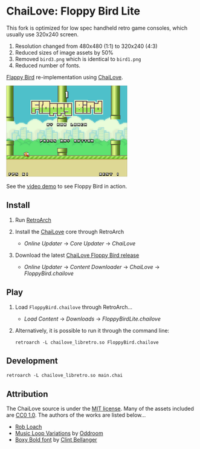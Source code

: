 # ChaiLove: Floppy Bird Lite

This fork is optimized for low spec handheld retro game consoles, which usually use 320x240 screen.

1. Resolution changed from 480x480 (1:1) to 320x240 (4:3)
2. Reduced sizes of image assets by 50%
3. Removed `bird3.png` which is identical to `bird1.png`
4. Reduced number of fonts.

[Flappy Bird](https://en.wikipedia.org/wiki/Flappy_Bird) re-implementation using [ChaiLove](https://github.com/RobLoach/ChaiLove).

[![Floppy Bird Gameplay](screenshot.png)](https://www.youtube.com/watch?v=RLVwTh6qDFI&hd=1)

See the [video demo](https://www.youtube.com/watch?v=RLVwTh6qDFI&t=29s) to see Floppy Bird in action.

## Install

1. Run [RetroArch](http://retroarch.com/)

2. Install the [ChaiLove](https://github.com/robloach/chailove) core through RetroArch
    - *Online Updater* → *Core Updater* → *ChaiLove*

3. Download the latest [ChaiLove Floppy Bird release](https://github.com/RobLoach/ChaiLove-FloppyBird/releases)
    - *Online Updater* → *Content Downloader* → *ChaiLove* → *FloppyBird.chailove*

## Play

1. Load `FloppyBird.chailove` through RetroArch...
    - *Load Content* → *Downloads* → *FloppyBirdLite.chailove*

2. Alternatively, it is possible to run it through the command line:

    ```
    retroarch -L chailove_libretro.so FloppyBird.chailove
    ```

## Development

    retroarch -L chailove_libretro.so main.chai

## Attribution

The ChaiLove source is under the [MIT license](LICENSE.md). Many of the assets included are [CC0 1.0](https://creativecommons.org/publicdomain/zero/1.0/). The authors of the works are listed below...

- [Rob Loach](http://robloach.net)
- [Music Loop Variations](https://opengameart.org/content/music-loop-variations) by [Oddroom](https://opengameart.org/users/oddroom)
- [Boxy Bold font](https://opengameart.org/content/boxy-bold-font-split) by [Clint Bellanger](https://opengameart.org/users/clint-bellanger)
